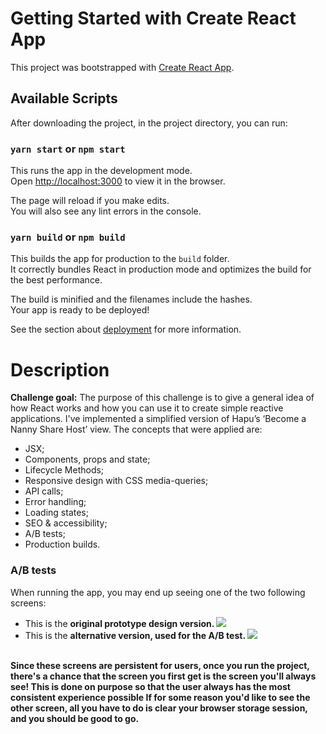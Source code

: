 # Getting Started with Create React App

This project was bootstrapped with [Create React App](https://github.com/facebook/create-react-app).

## Available Scripts
After downloading the project, in the project directory, you can run:

### `yarn start` or `npm start`

This runs the app in the development mode.\
Open [http://localhost:3000](http://localhost:3000) to view it in the browser.

The page will reload if you make edits.\
You will also see any lint errors in the console.

### `yarn build` or `npm build`

This builds the app for production to the `build` folder.\
It correctly bundles React in production mode and optimizes the build for the best performance.

The build is minified and the filenames include the hashes.\
Your app is ready to be deployed!

See the section about [deployment](https://facebook.github.io/create-react-app/docs/deployment) for more information.

# Description
<b>Challenge goal:</b> The purpose of this challenge is to give a general idea of how React works and how you can use it to create simple reactive applications. I've implemented a simplified version of Hapu’s ‘Become a Nanny Share Host’ view. The concepts that were applied are:

<ul>
  <li>JSX;</li>
  <li>Components, props and state;</li>
  <li>Lifecycle Methods;</li>
  <li>Responsive design with CSS media-queries;</li>
  <li>API calls;</li>
  <li>Error handling;</li>
  <li>Loading states;</li>
  <li>SEO & accessibility;</li>
  <li>A/B tests;</li>
  <li>Production builds.</li>
 </ul>
 
 ### A/B tests
 When running the app, you may end up seeing one of the two following screens:
 <ul>
  <li> This is the <b> original prototype design version. <img src="https://github.com/luizamedeiros/hapu-nanny-share-remake-challenge/blob/main/public/Screenshots/designversion.png"/> </li>
  </b>
  <li> This is the <b> alternative version, used for the A/B test. </b> <img src="https://github.com/luizamedeiros/hapu-nanny-share-remake-challenge/blob/main/public/Screenshots/testversion.png"/></li> </ul>
   <br>
  <b> Since these screens are persistent for users, once you run the project, there's a chance that the screen you first get is the screen you'll always see! This is done on purpose so that the user always has the most consistent experience possible If for some reason you'd like to see the other screen, all you have to do is clear your browser storage session, and you should be good to go. </b>
